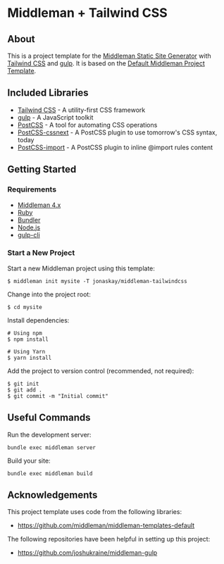 # Middleman + Tailwind CSS

## About

This is a project template for the [Middleman Static Site Generator](https://middlemanapp.com/) with [Tailwind CSS](https://tailwindcss.com/) and [gulp](https://gulpjs.com/). It is based on the [
Default Middleman Project Template](https://github.com/middleman/middleman-templates-default).

## Included Libraries

* [Tailwind CSS](https://tailwindcss.com/) - A utility-first CSS framework
* [gulp](https://gulpjs.com/) - A JavaScript toolkit
* [PostCSS](http://postcss.org/) - A tool for automating CSS operations
* [PostCSS-cssnext](http://cssnext.io/) - A PostCSS plugin to use tomorrow's CSS syntax, today
* [PostCSS-import](https://github.com/postcss/postcss-import) - A PostCSS plugin to inline @import rules content

## Getting Started

### Requirements

* [Middleman 4.x](https://middlemanapp.com/basics/install/)
* [Ruby](https://www.ruby-lang.org/en/)
* [Bundler](http://bundler.io/)
* [Node.js](https://nodejs.org/en/)
* [gulp-cli](https://gulpjs.com/)

### Start a New Project

Start a new Middleman project using this template:

`$ middleman init mysite -T jonaskay/middleman-tailwindcss`

Change into the project root:

`$ cd mysite`

Install dependencies:

```
# Using npm
$ npm install

# Using Yarn
$ yarn install
```

Add the project to version control (recommended, not required):

```
$ git init
$ git add .
$ git commit -m "Initial commit"
```

## Useful Commands

Run the development server:

`bundle exec middleman server`

Build your site:

`bundle exec middleman build`

## Acknowledgements

This project template uses code from the following libraries:
* <https://github.com/middleman/middleman-templates-default>

The following repositories have been helpful in setting up this project:
* <https://github.com/joshukraine/middleman-gulp>
